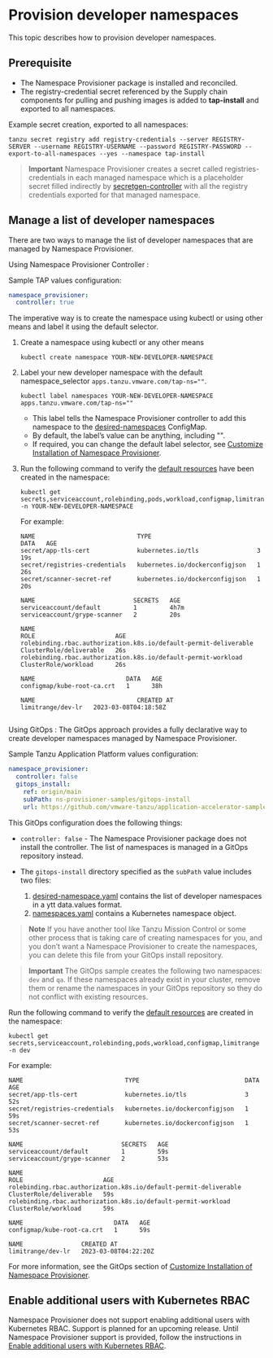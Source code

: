 # Provision developer namespaces

This topic describes how to provision developer namespaces.

## Prerequisite

- The Namespace Provisioner package is installed and reconciled.
- The registry-credential secret referenced by the Supply chain components for pulling and pushing images is added to **tap-install** and exported to all namespaces.

Example secret creation, exported to all namespaces:

```shell
tanzu secret registry add registry-credentials --server REGISTRY-SERVER --username REGISTRY-USERNAME --password REGISTRY-PASSWORD --export-to-all-namespaces --yes --namespace tap-install
```

>**Important** Namespace Provisioner creates a secret called registries-credentials in each managed namespace which is a placeholder secret filled indirectly by [secretgen-controller](https://github.com/carvel-dev/secretgen-controller) with all the registry credentials exported for that managed  namespace.

## <a id ='manage-list'></a>Manage a list of developer namespaces

There are two ways to manage the list of developer namespaces that are managed by Namespace Provisioner.

Using Namespace Provisioner Controller
:

  Sample TAP values configuration:

  ```yaml
  namespace_provisioner:
    controller: true
  ```

  The imperative way is to create the namespace using kubectl or using other means and label it using the default selector.

  1. Create a namespace using kubectl or any other means

      ```shell
      kubectl create namespace YOUR-NEW-DEVELOPER-NAMESPACE
      ```

  2. Label your new developer namespace with the default namespace_selector `apps.tanzu.vmware.com/tap-ns=""`.

      ```shell
      kubectl label namespaces YOUR-NEW-DEVELOPER-NAMESPACE apps.tanzu.vmware.com/tap-ns=""
      ```

      - This label tells the Namespace Provisioner controller to add this namespace to the [desired-namespaces](about.hbs.md#desired-ns) ConfigMap.
      - By default, the label’s value can be anything, including "".
      - If required, you can change the default label selector, see [Customize Installation of Namespace Provisioner](customize-installation.md#con-label-selector).
  3. Run the following command to verify the [default resources](reference.md#default-resources) have been created in the namespace:

      ```shell
      kubectl get secrets,serviceaccount,rolebinding,pods,workload,configmap,limitrange -n YOUR-NEW-DEVELOPER-NAMESPACE
      ```
      For example:

      ```console
      NAME                            TYPE                             DATA   AGE
      secret/app-tls-cert             kubernetes.io/tls                3      19s
      secret/registries-credentials   kubernetes.io/dockerconfigjson   1      26s
      secret/scanner-secret-ref       kubernetes.io/dockerconfigjson   1      20s

      NAME                           SECRETS   AGE
      serviceaccount/default         1         4h7m
      serviceaccount/grype-scanner   2         20s

      NAME                                                               ROLE                      AGE
      rolebinding.rbac.authorization.k8s.io/default-permit-deliverable   ClusterRole/deliverable   26s
      rolebinding.rbac.authorization.k8s.io/default-permit-workload      ClusterRole/workload      26s

      NAME                         DATA   AGE
      configmap/kube-root-ca.crt   1      38h

      NAME                            CREATED AT
      limitrange/dev-lr   2023-03-08T04:18:58Z
    
     ```

Using GitOps
: The GitOps approach provides a fully declarative way to create developer namespaces managed
by Namespace Provisioner.

  Sample Tanzu Application Platform values configuration:

  ```yaml
  namespace_provisioner:
    controller: false
    gitops_install:
      ref: origin/main
      subPath: ns-provisioner-samples/gitops-install
      url: https://github.com/vmware-tanzu/application-accelerator-samples.git
  ```

  This GitOps configuration does the following things:

  - `controller: false` - The Namespace Provisioner package does not install the controller. The list of namespaces is managed in a GitOps repository instead.
  - The `gitops-install` directory specified as the `subPath` value includes two files:

    1. [desired-namespace.yaml](https://github.com/vmware-tanzu/application-accelerator-samples/blob/main/ns-provisioner-samples/gitops-install/desired-namespaces.yaml) contains the list of developer namespaces in a ytt data.values format.
    2. [namespaces.yaml](https://github.com/vmware-tanzu/application-accelerator-samples/blob/main/ns-provisioner-samples/gitops-install/namespaces.yaml) contains a Kubernetes namespace object.

  >**Note** If you have another tool like Tanzu Mission Control or some other process that is taking care of creating namespaces for you, and you don’t want a Namespace Provisioner to create the namespaces, you can delete this file from your GitOps install repository.

  >**Important**  The GitOps sample creates the following two namespaces: `dev` and `qa`. If these namespaces already exist in your cluster, remove them or rename the namespaces in your GitOps repository so they do not conflict with existing resources.

  Run the following command to verify the [default resources](reference.md#default-resources) are created in the namespace:

  ```shell
  kubectl get secrets,serviceaccount,rolebinding,pods,workload,configmap,limitrange -n dev
  ```

  For example:
  
  ```console
  NAME                            TYPE                             DATA   AGE
  secret/app-tls-cert             kubernetes.io/tls                3      52s
  secret/registries-credentials   kubernetes.io/dockerconfigjson   1      59s
  secret/scanner-secret-ref       kubernetes.io/dockerconfigjson   1      53s

  NAME                           SECRETS   AGE
  serviceaccount/default         1         59s
  serviceaccount/grype-scanner   2         53s

  NAME                                                               ROLE                      AGE
  rolebinding.rbac.authorization.k8s.io/default-permit-deliverable   ClusterRole/deliverable   59s
  rolebinding.rbac.authorization.k8s.io/default-permit-workload      ClusterRole/workload      59s

  NAME                         DATA   AGE
  configmap/kube-root-ca.crt   1      59s

  NAME                CREATED AT
  limitrange/dev-lr   2023-03-08T04:22:20Z
  ```
  
  For more information, see the GitOps section of [Customize Installation of Namespace Provisioner](customize-installation.md).

## <a id ='additional-users-k8s-rbac'></a>Enable additional users with Kubernetes RBAC
  
Namespace Provisioner does not support enabling additional users with Kubernetes RBAC. Support
is planned for an upcoming release. Until Namespace Provisioner support is provided, follow
the instructions in [Enable additional users with Kubernetes RBAC](legacy-manual-namespace-setup.hbs.md#user-rbac-k8s).
